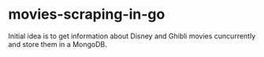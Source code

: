 # movies-scraping-in-go
Initial idea is to get information about Disney and Ghibli movies cuncurrently and store them in a MongoDB.
